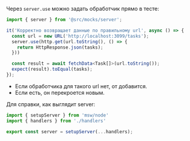 Через `server.use` можно задать обработчик прямо в тесте:

```typescript
import { server } from '@src/mocks/server';

it('Корректно возвращает данные по правильному url', async () => {
  const url = new URL('http://localhost:3099/tasks');
  server.use(http.get(url.toString(), () => {
    return HttpResponse.json(tasks);
  }))

  const result = await fetchData<Task[]>(url.toString());
  expect(result).toEqual(tasks);
});
```

* Если обработчика для такого url нет, от добавится.
* Если есть, он перекроется новым.

Для справки, как выглядит server:

```typescript
import { setupServer } from 'msw/node'
import { handlers } from './handlers'

export const server = setupServer(...handlers);
```


